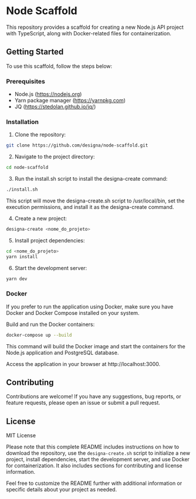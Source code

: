 # Node Scaffold

This repository provides a scaffold for creating a new Node.js API project with TypeScript, along with Docker-related files for containerization.

## Getting Started

To use this scaffold, follow the steps below:

### Prerequisites

- Node.js (https://nodejs.org)
- Yarn package manager (https://yarnpkg.com)
- JQ (https://stedolan.github.io/jq/)

### Installation

1. Clone the repository:

```bash
git clone https://github.com/designa/node-scaffold.git
```
2. Navigate to the project directory:
```bash
cd node-scaffold
```

3. Run the install.sh script to install the designa-create command:

```bash
./install.sh
```

This script will move the designa-create.sh script to /usr/local/bin, set the execution permissions, and install it as the designa-create command.

4. Create a new project:

```bash
designa-create <nome_do_projeto>
```

5. Install project dependencies:

```bash
cd <nome_do_projeto>
yarn install
```

6. Start the development server:

```bash
yarn dev
```

### Docker

If you prefer to run the application using Docker, make sure you have Docker and Docker Compose installed on your system.

Build and run the Docker containers:

```bash
docker-compose up --build
```

This command will build the Docker image and start the containers for the Node.js application and PostgreSQL database.

Access the application in your browser at http://localhost:3000.

## Contributing

Contributions are welcome! If you have any suggestions, bug reports, or feature requests, please open an issue or submit a pull request.

## License

MIT License

Please note that this complete README includes instructions on how to download the repository, use the `designa-create.sh` script to initialize a new project, install dependencies, start the development server, and use Docker for containerization. It also includes sections for contributing and license information.

Feel free to customize the README further with additional information or specific details about your project as needed.